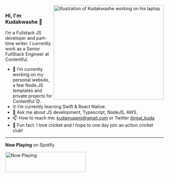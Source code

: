 <img marginTop="0" align="right" src="https://github.com/2wce/old-portfolio/blob/develop/src/assets/illustrations/dev.svg" alt="Illustration of Kudakwashe working on his laptop" width=350px height=300px/>

### Hi, I'm Kudakwashe 👋

I’m a Fullstack JS developer and part-time writer. I currently work as a Senior FullStack Engineer at Contentful. 

- 📱  I’m currently working on my personal website, a few Node.JS templates and private projects for Contentful 😊.
- 🤓 I’m currently learning Swift & React Native.
- 💬  Ask me about JS development, Typescript, NodeJS, AWS.
- 📫  How to reach me: kudamupeni@gmail.com or Twitter [@real_kuda](https://twitter.com/real_kuda)
- 🏏  Fun fact: I love cricket and I hope to one day join an action cricket club!

---

**Now Playing** on Spotify

<a href="https://now-playing-profile-pied.vercel.app/now-playing?open">
    <img src="https://now-playing-profile-pied.vercel.app/now-playing" width="256" height="64" alt="Now Playing">
</a>
